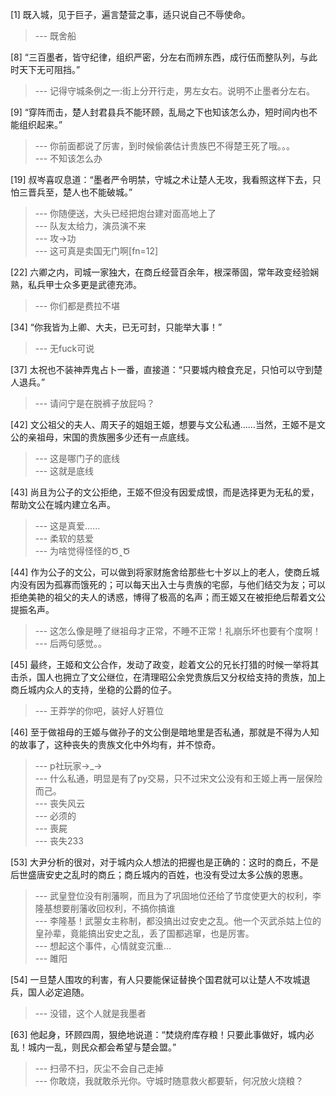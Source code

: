 
[1] 既入城，见于巨子，遍言楚营之事，适只说自己不辱使命。
>--- 既舍船<br>

[8] “三百墨者，皆守纪律，组织严密，分左右而辨东西，成行伍而整队列，与此时天下无可阻挡。”
>--- 记得守城条例之一:街上分开行走，男左女右。说明不止墨者分左右。<br>

[9] “穿阵而击，楚人封君县兵不能环顾，乱局之下也知该怎么办，短时间内也不能组织起来。”
>--- 你前面都说了厉害，到时候偷袭估计贵族巴不得楚王死了哦。。。<br>
>--- 不知该怎么办<br>

[19] 叔岑喜叹息道：“墨者严令明禁，守城之术让楚人无攻，我看照这样下去，只怕三晋兵至，楚人也不能破城。”
>--- 你随便送，大头已经把炮台建对面高地上了<br>
>--- 队友太给力，演员演不来<br>
>--- 攻→功<br>
>--- 这可真是卖国无门啊[fn=12]<br>

[22] 六卿之内，司城一家独大，在商丘经营百余年，根深蒂固，常年政变经验娴熟，私兵甲士众多更是武德充沛。
>--- 你们都是费拉不堪<br>

[34] “你我皆为上卿、大夫，已无可封，只能举大事！”
>--- 无fuck可说<br>

[37] 太祝也不装神弄鬼占卜一番，直接道：“只要城内粮食充足，只怕可以守到楚人退兵。”
>--- 请问宁是在脱裤子放屁吗？<br>

[42] 文公祖父的夫人、周天子的姐姐王姬，想要与文公私通……当然，王姬不是文公的亲祖母，宋国的贵族圈多少还有一点底线。
>--- 这是哪门子的底线<br>
>--- 这就是底线<br>

[43] 尚且为公子的文公拒绝，王姬不但没有因爱成恨，而是选择更为无私的爱，帮助文公在城内建立名声。
>--- 这是真爱……<br>
>--- 柔软的慈爱<br>
>--- 为啥觉得怪怪的Ծ‸Ծ<br>

[44] 作为公子的文公，可以做到将家财施舍给那些七十岁以上的老人，使商丘城内没有因为孤寡而饿死的；可以每天出入士与贵族的宅邸，与他们结交为友；可以拒绝美艳的祖父的夫人的诱惑，博得了极高的名声；而王姬又在被拒绝后帮着文公提振名声。
>--- 这怎么像是睡了继祖母才正常，不睡不正常！礼崩乐坏也要有个度啊！<br>
>--- 后两句感觉。。<br>

[45] 最终，王姬和文公合作，发动了政变，趁着文公的兄长打猎的时候一举将其击杀，国人也拥立了文公继位，在清理昭公余党贵族后又分权给支持的贵族，加上商丘城内众人的支持，坐稳的公爵的位子。
>--- 王莽学的你吧，装好人好篡位<br>

[46] 至于做祖母的王姬与做孙子的文公倒是暗地里是否私通，那就是不得为人知的故事了，这种丧失的贵族文化中外均有，并不惊奇。
>--- p社玩家→_→<br>
>--- 什么私通，明显是有了py交易，只不过宋文公没有和王姬上再一层保险而己。<br>
>--- 丧失风云<br>
>--- 必须的<br>
>--- 喪屍<br>
>--- 丧失233<br>

[53] 大尹分析的很对，对于城内众人想法的把握也是正确的：这时的商丘，不是后世盛唐安史之乱时的商丘；商丘城内的百姓，也没有受过太多公族的恩惠。
>--- 武皇登位没有削藩啊，而且为了巩固地位还给了节度使更大的权利，李隆基想要削藩收回权利，不搞你搞谁<br>
>--- 李隆基！武曌女主称制，都没搞出过安史之乱。他一个灭武杀姑上位的皇孙辈，竟能搞出安史之乱，丢了国都逃窜，也是厉害。<br>
>--- 想起这个事件，心情就变沉重...<br>
>--- 雎阳<br>

[54] 一旦楚人围攻的利害，有人只要能保证替换个国君就可以让楚人不攻城退兵，国人必定追随。
>--- 没错，这个人就是我墨者<br>

[63] 他起身，环顾四周，狠绝地说道：“焚烧府库存粮！只要此事做好，城内必乱！城内一乱，则民众都会希望与楚会盟。”
>--- 扫帚不扫，灰尘不会自己走掉<br>
>--- 你敢烧，我就敢杀光你。守城时随意救火都要斩，何况放火烧粮？<br>

